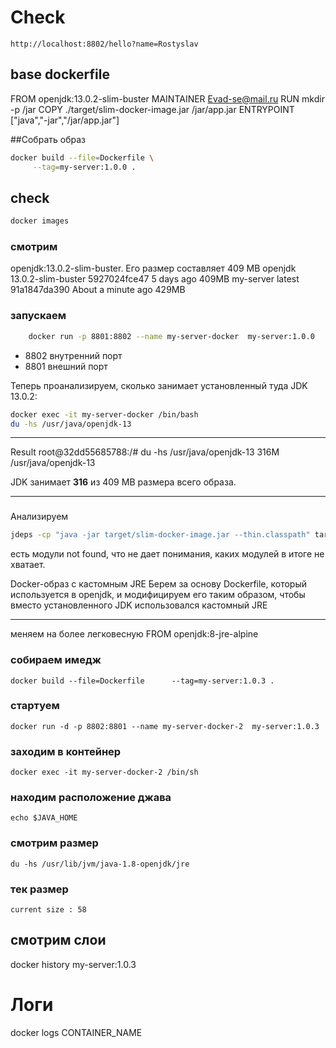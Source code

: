 
# Check 
``` http request
http://localhost:8802/hello?name=Rostyslav
```

## base dockerfile 
FROM openjdk:13.0.2-slim-buster
MAINTAINER Evad-se@mail.ru
RUN mkdir -p /jar
COPY ./target/slim-docker-image.jar /jar/app.jar
ENTRYPOINT ["java","-jar","/jar/app.jar"]

##Собрать образ 
```bash
docker build --file=Dockerfile \
     --tag=my-server:1.0.0 .
```

## check
```bash
docker images 
```

### смотрим 
 openjdk:13.0.2-slim-buster. Его размер составляет 409 MB 
 openjdk       13.0.2-slim-buster   5927024fce47        5 days ago           409MB
 my-server     latest               91a1847da390        About a minute ago   429MB

### запускаем 
```bash
    docker run -p 8801:8802 --name my-server-docker  my-server:1.0.0
 ```
* 8802 внутренний порт 
* 8801 внешний порт

Теперь проанализируем, сколько занимает установленный туда JDK 13.0.2:
```bash
docker exec -it my-server-docker /bin/bash
du -hs /usr/java/openjdk-13
```
---------------------------
Result
root@32dd55685788:/# du -hs /usr/java/openjdk-13
316M    /usr/java/openjdk-13

 JDK занимает **316** из 409 MB размера всего образа.
 
-----
### 
Анализируем 
```bash
jdeps -cp "java -jar target/slim-docker-image.jar --thin.classpath" target/slim-docker-image.jar
```
есть модули not found, что не дает понимания, каких модулей в итоге не хватает.

Docker-образ с кастомным JRE
Берем за основу Dockerfile, который используется в openjdk, и модифицируем его таким образом, чтобы вместо
 установленного JDK использовался кастомный JRE

-----
меняем на более легковесную 
FROM openjdk:8-jre-alpine

### собираем имедж
```base
docker build --file=Dockerfile      --tag=my-server:1.0.3 .
```
### стартуем 
```base
docker run -d -p 8802:8801 --name my-server-docker-2  my-server:1.0.3
```
### заходим в контейнер 
```base
docker exec -it my-server-docker-2 /bin/sh
```

### находим расположение джава 
```base
echo $JAVA_HOME
```
### смотрим размер
```base
du -hs /usr/lib/jvm/java-1.8-openjdk/jre
```
### тек размер 
```base
current size : 58
```
## смотрим слои
docker history  my-server:1.0.3


# Логи 
docker logs CONTAINER_NAME








